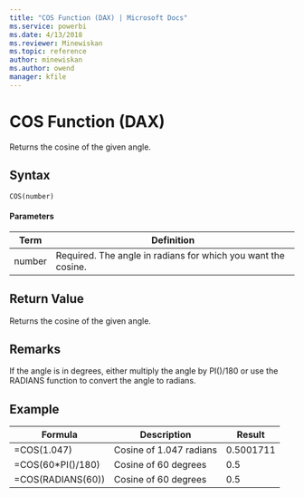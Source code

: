 ```yaml
---
title: "COS Function (DAX) | Microsoft Docs"
ms.service: powerbi
ms.date: 4/13/2018
ms.reviewer: Minewiskan
ms.topic: reference
author: minewiskan
ms.author: owend
manager: kfile
---
```

# COS Function (DAX)
Returns the cosine of the given angle.  
  
## Syntax  
  
```  
COS(number)  
```  
  
#### Parameters  
  
|Term|Definition|  
|--------|--------------|  
|number|Required. The angle in radians for which you want the cosine.|  
  
## Return Value  
Returns the cosine of the given angle.  
  
## Remarks  
If the angle is in degrees, either multiply the angle by PI()/180 or use the RADIANS function to convert the angle to radians.  
  
## Example  
  
|Formula|Description|Result|  
|-----------|---------------|----------|  
|=COS(1.047)|Cosine of 1.047 radians|0.5001711|  
|=COS(60*PI()/180)|Cosine of 60 degrees|0.5|  
|=COS(RADIANS(60))|Cosine of 60 degrees|0.5|  
  

